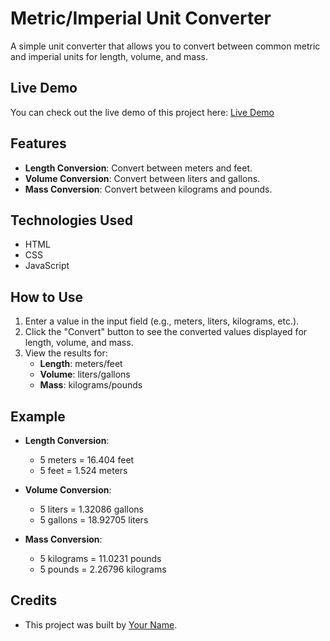# Metric/Imperial Unit Converter

A simple unit converter that allows you to convert between common metric and imperial units for length, volume, and mass.


## Live Demo

You can check out the live demo of this project here: [Live Demo](https://visionary-cendol-f683cd.netlify.app/)


## Features

- **Length Conversion**: Convert between meters and feet.
- **Volume Conversion**: Convert between liters and gallons.
- **Mass Conversion**: Convert between kilograms and pounds.

## Technologies Used

- HTML
- CSS
- JavaScript

## How to Use

1. Enter a value in the input field (e.g., meters, liters, kilograms, etc.).
2. Click the "Convert" button to see the converted values displayed for length, volume, and mass.
3. View the results for:
    - **Length**: meters/feet
    - **Volume**: liters/gallons
    - **Mass**: kilograms/pounds

## Example

- **Length Conversion**: 
  - 5 meters = 16.404 feet
  - 5 feet = 1.524 meters

- **Volume Conversion**:
  - 5 liters = 1.32086 gallons
  - 5 gallons = 18.92705 liters

- **Mass Conversion**:
  - 5 kilograms = 11.0231 pounds
  - 5 pounds = 2.26796 kilograms


## Credits

- This project was built by [Your Name](https://github.com/your-username).
